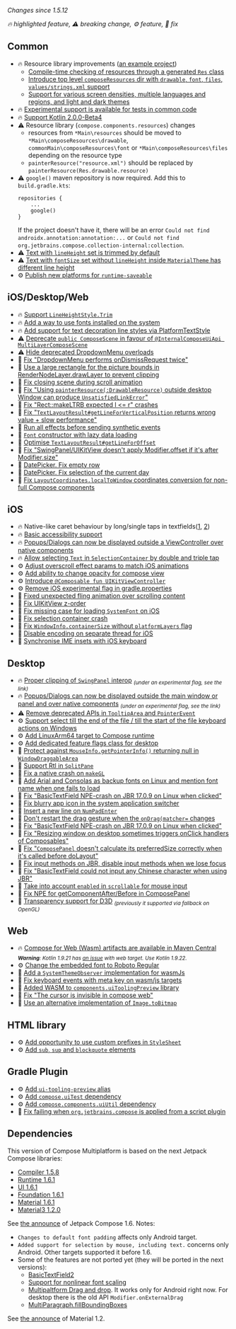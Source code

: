 _Changes since 1.5.12_

_🔥 highlighted feature, ⚠️ breaking change, ⚙️ feature, 🔧 fix_

## Common

- 🔥 Resource library improvements ([an example project](https://github.com/JetBrains/compose-multiplatform/tree/8ee7531c424421657842a24a5c365db53ba19e18/components/resources/demo))
  - [Compile-time checking of resources through a generated `Res` class](https://github.com/JetBrains/compose-multiplatform/pull/3961)
  - [Introduce top level `composeResources` dir with `drawable`, `font`, `files`, `values/strings.xml` support](https://github.com/JetBrains/compose-multiplatform/pull/4127)
  - [Support for various screen densities, multiple languages and regions, and light and dark themes](https://github.com/JetBrains/compose-multiplatform/pull/4018)
- 🔥 [Experimental support is available for tests in common code](https://github.com/JetBrains/compose-multiplatform-core/pull/978)
- 🔥 [Support Kotlin 2.0.0-Beta4](https://github.com/JetBrains/compose-multiplatform/pull/4332)
- ⚠️ Resource library (`compose.components.resources`) changes
  - resources from `*Main\resources` should be moved to `*Main\composeResources\drawable`, `commonMain\composeResources\font` or `*Main\composeResources\files` depending on the resource type
  - `painterResource("resource.xml")` should be replaced by `painterResource(Res.drawable.resource)`
- ⚠️ `google()` maven repository is now required. Add this to `build.gradle.kts`:
  ```
  repositories {
      ...
      google()
  }
  ```
  If the project doesn't have it, there will be an error `Could not find androidx.annotation:annotation:...` or `Could not find org.jetbrains.compose.collection-internal:collection`.
- ⚠️ [Text with `lineHeight` set is trimmed by default](https://github.com/JetBrains/compose-multiplatform-core/pull/897)
- ⚠️ [Text with `fontSize` set without `lineHeight` inside `MaterialTheme` has different line height](https://issuetracker.google.com/issues/321872412)
- ⚙️ [Publish new platforms for `runtime-saveable`](https://github.com/JetBrains/compose-multiplatform-core/pull/894)

## iOS/Desktop/Web

- 🔥 [Support `LineHeightStyle.Trim`](https://github.com/JetBrains/compose-multiplatform-core/pull/897)
- 🔥 [Add a way to use fonts installed on the system](https://github.com/JetBrains/compose-multiplatform-core/pull/898)
- 🔥 [Add support for text decoration line styles via PlatformTextStyle](https://github.com/JetBrains/compose-multiplatform-core/pull/999)
- ⚠️ [Deprecate `public ComposeScene` in favour of `@InternalComposeUiApi MultiLayerComposeScene`](https://github.com/JetBrains/compose-multiplatform-core/pull/908)
- ⚠️ [Hide deprecated DropdownMenu overloads](https://github.com/JetBrains/compose-multiplatform-core/pull/1003)
- 🔧 [Fix "DropdownMenu performs onDismissRequest twice"](https://github.com/JetBrains/compose-multiplatform-core/pull/1057)
- 🔧 [Use a large rectangle for the picture bounds in RenderNodeLayer.drawLayer to prevent clipping](https://github.com/JetBrains/compose-multiplatform-core/pull/1090)
- 🔧 [Fix closing scene during scroll animation](https://github.com/JetBrains/compose-multiplatform-core/pull/1096)
- 🔧 [Fix "Using `painterResource(:DrawableResource)` outside desktop Window can produce `UnsatisfiedLinkError`"](https://github.com/JetBrains/skiko/pull/866)
- 🔧 [Fix "Rect::makeLTRB expected l <= r" crashes](https://github.com/JetBrains/skiko/pull/867)
- 🔧 [Fix "`TextLayoutResult#getLineForVerticalPosition` returns wrong value + slow performance"](https://github.com/JetBrains/compose-multiplatform-core/pull/1012)
- 🔧 [Run all effects before sending synthetic events](https://github.com/JetBrains/compose-multiplatform-core/pull/1034)
- 🔧 [`Font` constructor with lazy data loading](https://github.com/JetBrains/compose-multiplatform-core/pull/906)
- 🔧 [Optimise `TextLayoutResult#getLineForOffset`](https://github.com/JetBrains/compose-multiplatform-core/pull/934)
- 🔧 [Fix "SwingPanel/UIKitView doesn't apply Modifier.offset if it's after Modifier.size"](https://github.com/JetBrains/compose-multiplatform-core/pull/922)
- 🔧 [DatePicker. Fix empty row](https://github.com/JetBrains/compose-multiplatform-core/pull/921)
- 🔧 [DatePicker. Fix selection of the current day](https://github.com/JetBrains/compose-multiplatform-core/pull/877)
- 🔧 [Fix `LayoutCoordinates.localToWindow` coordinates conversion for non-full Compose components](https://github.com/JetBrains/compose-multiplatform-core/pull/956)

## iOS

- 🔥 Native-like caret behaviour by long/single taps in textfields([1](https://github.com/JetBrains/compose-multiplatform-core/pull/913), [2](https://github.com/JetBrains/compose-multiplatform-core/pull/858))
- 🔥 [Basic accessibility support](https://github.com/JetBrains/compose-multiplatform-core/pull/1025)
- 🔥 [Popups/Dialogs can now be displayed outside a ViewController over native components](https://github.com/JetBrains/compose-multiplatform-core/pull/1031)
- 🔥 [Allow selecting `Text` in `SelectionContainer` by double and triple tap](https://github.com/JetBrains/compose-multiplatform-core/pull/984)
- ⚙️ [Adjust overscroll effect params to match iOS animations](https://github.com/JetBrains/compose-multiplatform-core/pull/1010/files)
- ⚙️ [Add ability to change opacity for compose view](https://github.com/JetBrains/compose-multiplatform-core/pull/1022)
- ⚙️ [Introduce `@Composable fun UIKitViewController`](https://github.com/JetBrains/compose-multiplatform-core/pull/882)
- ⚙️ [Remove iOS experimental flag in gradle.properties](https://github.com/JetBrains/compose-multiplatform/pull/3896)
- 🔧 [Fixed unexpected fling animation over scrolling content](https://github.com/JetBrains/compose-multiplatform-core/pull/1039)
- 🔧 [Fix UIKitView z-order](https://github.com/JetBrains/compose-multiplatform-core/pull/965)
- 🔧 [Fix missing case for loading `SystemFont` on iOS](https://github.com/JetBrains/compose-multiplatform-core/pull/1013)
- 🔧 [Fix selection container crash](https://github.com/JetBrains/compose-multiplatform-core/pull/1016)
- 🔧 [Fix `WindowInfo.containerSize` without `platformLayers` flag](https://github.com/JetBrains/compose-multiplatform-core/pull/1028)
- 🔧 [Disable encoding on separate thread for iOS](https://github.com/JetBrains/compose-multiplatform-core/pull/907)
- 🔧 [Synchronise IME insets with iOS keyboard](https://github.com/JetBrains/compose-multiplatform-core/pull/875)

## Desktop

- 🔥 [Proper clipping of `SwingPanel` interop](https://github.com/JetBrains/compose-multiplatform-core/pull/915) <sub>_(under an experimental flag, see the link)_</sub>
- 🔥 [Popups/Dialogs can now be displayed outside the main window or panel and over native components](https://github.com/JetBrains/compose-multiplatform-core/pull/992) <sub>_(under an experimental flag, see the link)_</sub>
- ⚠️ [Remove deprecated APIs in `TooltipArea` and `PointerEvent`](https://github.com/JetBrains/compose-multiplatform-core/pull/1029)
- ⚙️ [Support select till the end of the file / till the start of the file keyboard actions on Windows](https://github.com/JetBrains/compose-multiplatform-core/pull/989)
- ⚙️ [Add LinuxArm64 target to Compose runtime](https://github.com/JetBrains/compose-multiplatform-core/pull/977)
- ⚙️ [Add dedicated feature flags class for desktop](https://github.com/JetBrains/compose-multiplatform-core/pull/945)
- 🔧 [Protect against `MouseInfo.getPointerInfo()` returning null in `WindowDraggableArea`](https://github.com/JetBrains/compose-multiplatform-core/pull/1049)
- 🔧 [Support Rtl in `SplitPane`](https://github.com/JetBrains/compose-multiplatform/pull/4265)
- 🔧 [Fix a native crash on `makeGL`](https://github.com/JetBrains/skiko/pull/869)
- 🔧 [Add Arial and Consolas as backup fonts on Linux and mention font name when one fails to load](https://github.com/JetBrains/compose-multiplatform-core/pull/994)
- 🔧 [Fix "BasicTextField NPE-crash on JBR 17.0.9 on Linux when clicked"](https://github.com/JetBrains/compose-multiplatform-core/pull/973)
- 🔧 [Fix blurry app icon in the system application switcher](https://github.com/JetBrains/compose-multiplatform-core/pull/890)
- 🔧 [Insert a new line on `NumPadEnter`](https://github.com/JetBrains/compose-multiplatform-core/pull/988)
- 🔧 [Don't restart the drag gesture when the `onDrag(matcher=` changes](https://github.com/JetBrains/compose-multiplatform-core/pull/976)
- 🔧 [Fix "BasicTextField NPE-crash on JBR 17.0.9 on Linux when clicked"](https://github.com/JetBrains/compose-multiplatform-core/pull/973)
- 🔧 [Fix "Resizing window on desktop sometimes triggers onClick handlers of Composables"](https://github.com/JetBrains/compose-multiplatform-core/pull/949)
- 🔧 [Fix "`ComposePanel` doesn't calculate its preferredSize correctly when it's called before doLayout"](https://github.com/JetBrains/compose-multiplatform-core/pull/884)
- 🔧 [Fix input methods on JBR, disable input methods when we lose focus](https://github.com/JetBrains/compose-multiplatform-core/pull/881)
- 🔧 [Fix "BasicTextField could not input any Chinese character when using JBR"](https://github.com/JetBrains/compose-multiplatform-core/pull/885)
- 🔧 [Take into account `enabled` in `scrollable` for mouse input](https://github.com/JetBrains/compose-multiplatform-core/pull/880)
- 🔧 [Fix NPE for getComponentAfter/Before in ComposePanel](https://github.com/JetBrains/compose-multiplatform-core/pull/878)
- 🔧 [Transparency support for D3D](https://github.com/JetBrains/skiko/pull/837) <sub>_(previously it supported via fallback on OpenGL)_</sub>

## Web
- 🔥 [Compose for Web (Wasm) artifacts are available in Maven Central](https://github.com/JetBrains/compose-multiplatform-core/pull/914) <sub>_**Warning**: Kotlin 1.9.21 has [an issue](https://github.com/JetBrains/compose-multiplatform/issues/4230) with web target. Use Kotlin 1.9.22._</sub>
- ⚙️ [Change the embedded font to Roboto Regular](https://github.com/JetBrains/skiko/pull/830)
- 🔧 [Add a `SystemThemeObserver` implementation for wasmJs](https://github.com/JetBrains/compose-multiplatform-core/pull/998)
- 🔧 [Fix keyboard events with meta key on wasm/js targets](https://github.com/JetBrains/compose-multiplatform-core/pull/1088)
- 🔧 [Added WASM to `components.uiToolingPreview` library](https://github.com/JetBrains/compose-multiplatform/pull/4286)
- 🔧 [Fix "The cursor is invisible in compose web"](https://github.com/JetBrains/skiko/pull/846)
- 🔧 [Use an alternative implementation of `Image.toBitmap`](https://github.com/JetBrains/compose-multiplatform-core/pull/917)

## HTML library
- ⚙️ [Add opportunity to use custom prefixes in `StyleSheet`](https://github.com/JetBrains/compose-multiplatform/pull/3015)
- ⚙️ [Add `sub`, `sup` and `blockquote` elements](https://github.com/JetBrains/compose-multiplatform/pull/3325)

## Gradle Plugin
- ⚙️ [Add `ui-tooling-preview` alias](https://github.com/JetBrains/compose-multiplatform/pull/4190)
- ⚙️ [Add `compose.uiTest` dependency](https://github.com/JetBrains/compose-multiplatform/pull/4100)
- ⚙️ [Add `compose.components.uiUtil` dependency](https://github.com/JetBrains/compose-multiplatform/pull/3895)
- 🔧 [Fix failing when `org.jetbrains.compose` is applied from a script plugin](https://github.com/JetBrains/compose-multiplatform/pull/3951)

## Dependencies
This version of Compose Multiplatform is based on the next Jetpack Compose libraries:
- [Compiler 1.5.8](https://developer.android.com/jetpack/androidx/releases/compose-compiler#1.5.8)
- [Runtime 1.6.1](https://developer.android.com/jetpack/androidx/releases/compose-runtime#1.6.1)
- [UI 1.6.1](https://developer.android.com/jetpack/androidx/releases/compose-ui#1.6.1)
- [Foundation 1.6.1](https://developer.android.com/jetpack/androidx/releases/compose-foundation#1.6.1)
- [Material 1.6.1](https://developer.android.com/jetpack/androidx/releases/compose-material#1.6.1)
- [Material3 1.2.0](https://developer.android.com/jetpack/androidx/releases/compose-material3#1.2.0)

See [the announce](https://android-developers.googleblog.com/2024/01/whats-new-in-jetpack-compose-january-24-release.html) of Jetpack Compose 1.6. Notes:
- `Changes to default font padding` affects only Android target.
- `Added support for selection by mouse, including text.` concerns only Android. Other targets supported it before 1.6.
- Some of the features are not ported yet (they will be ported in the next versions):
  - [BasicTextField2](https://github.com/JetBrains/compose-multiplatform/issues/4218)
  - [Support for nonlinear font scaling](https://github.com/JetBrains/compose-multiplatform/issues/4305)
  - [Multipaltform Drag and drop](https://github.com/JetBrains/compose-multiplatform/issues/4235). It works only for Android right now. For desktop there is the old API `Modifier.onExternalDrag`
  - [MultiParagraph.fillBoundingBoxes](https://github.com/JetBrains/compose-multiplatform/issues/4236)

See [the announce](https://material.io/blog/material-3-compose-1-2) of Material 1.2.
